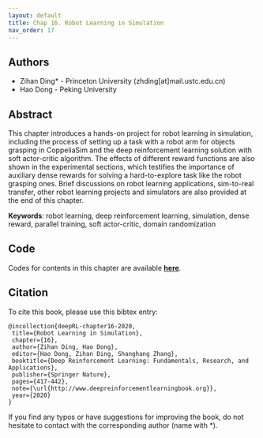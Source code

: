 ```yaml
---
layout: default
title: Chap 16. Robot Learning in Simulation
nav_order: 17
---
```


## Authors

- Zihan Ding* - Princeton University (zhding[at]mail.ustc.edu.cn)
- Hao Dong - Peking University 

## Abstract

This chapter introduces a hands-on project for robot learning in simulation, including the process of setting up a task with a robot arm for objects grasping in CoppeliaSim and the deep reinforcement learning solution with soft actor-critic algorithm. The effects of different reward functions are also shown in the experimental sections, which testifies the importance of auxiliary dense rewards for solving a hard-to-explore task like the robot grasping ones. 
Brief discussions on robot learning applications, sim-to-real transfer, other robot learning projects and simulators are also provided at the end of this chapter. 

**Keywords**: robot learning, deep reinforcement learning, simulation, dense reward, parallel training, soft actor-critic, domain randomization

## Code 

Codes for contents in this chapter are available [**here**](https://github.com/deep-reinforcement-learning-book/Chapter16-Robot-Learning-in-Simulation).

## Citation

To cite this book, please use this bibtex entry:

```
@incollection{deepRL-chapter16-2020,
 title={Robot Learning in Simulation},
 chapter={16},
 author={Zihan Ding, Hao Dong},
 editor={Hao Dong, Zihan Ding, Shanghang Zhang},
 booktitle={Deep Reinforcement Learning: Fundamentals, Research, and Applications},
 publisher={Springer Nature},
 pages={417-442},
 note={\url{http://www.deepreinforcementlearningbook.org}},
 year={2020}
}
```



If you find any typos or have suggestions for improving the book, do not hesitate to contact with the corresponding author (name with *).